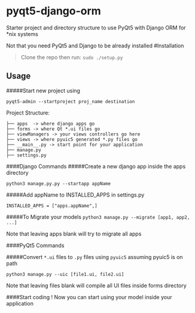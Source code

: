 # pyqt5-django-orm
Starter project and directory structure to use PyQt5 with Django ORM for *nix systems

Not that you need PyQt5 and Django to be already installed
#Installation
>Clone the repo then run:
`sudo ./setup.py`

## Usage
#####Start new project using

`pyqt5-admin --startproject proj_name destination`


Project Structure:

```.
├── apps  -> where django apps go
├── forms -> where Qt *.ui files go
├── viewManagers -> your views controllers go here
├── views -> where pyuic5 generated *.py files go
├── __main__.py -> start point for your application
├── manage.py 
├── settings.py

```
####Django Commands
#####Create a new django app inside the apps directory

`python3 manage.py.py --startapp appName`

#####Add appName to INSTALLED_APPS in settings.py

`INSTALLED_APPS = ["apps.appName",]`

#####To Migrate your models
`python3 manage.py --migrate [app1, app2, ...]`

Note that leaving apps blank will try to migrate all apps

####PyQt5 Commands

#####Convert `*.ui` files to `.py` files using `pyuic5` assuming pyuic5 is on path

`python3 manage.py --uic [file1.ui, file2.ui]`

Note that leaving files blank will compile all UI files inside forms directory


####Start coding !
Now you can start using your model inside your application